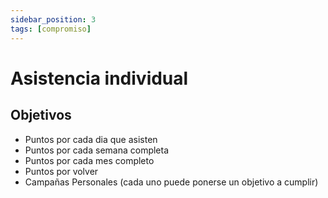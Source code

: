 ```yaml
---
sidebar_position: 3
tags: [compromiso]
---
```


# Asistencia individual

## Objetivos

- Puntos por cada dia que asisten
- Puntos por cada semana completa
- Puntos por cada mes completo
- Puntos por volver
- Campañas Personales (cada uno puede ponerse un objetivo a cumplir)
